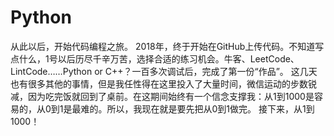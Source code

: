 # Python
从此以后，开始代码编程之旅。
2018年，终于开始在GitHub上传代码。不知道写点什么，1号以后历尽千辛万苦，选择合适的练习机会。牛客、LeetCode、LintCode……Python or C++？一百多次调试后，完成了第一份“作品”。
这几天也有很多其他的事情，但是我任性得在这里投入了大量时间，微信运动的步数锐减，因为吃完饭就回到了桌前。在这期间始终有一个信念支撑我：从1到1000是容易的，从0到1是最难的。所以，我现在就是要先把从0到1做完。
接下来，从1到1000！
